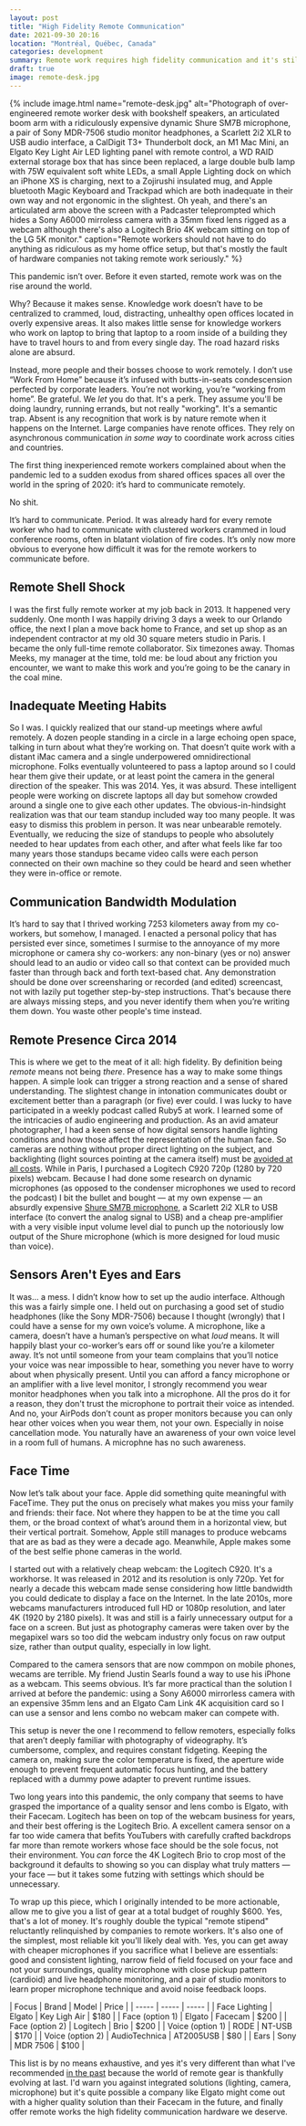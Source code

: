 ```yaml
---
layout: post
title: "High Fidelity Remote Communication"
date: 2021-09-30 20:16
location: "Montréal, Québec, Canada"
categories: development
summary: Remote work requires high fidelity communication and it's still not easy to achieve.
draft: true
image: remote-desk.jpg
---
```


{% include image.html
name="remote-desk.jpg"
alt="Photograph of over-engineered remote worker desk with bookshelf speakers, an articulated boom arm with a ridiculously expensive dynamic Shure SM7B microphone, a pair of Sony MDR-7506 studio monitor headphones, a Scarlett 2i2 XLR to USB audio interface, a CalDigit T3+ Thunderbolt dock, an M1 Mac Mini, an Elgato Key Light Air LED lighting panel with remote control, a WD RAID external storage box that has since been replaced, a large double bulb lamp with 75W equivalent soft white LEDs, a small Apple Lighting dock on which an iPhone XS is charging, next to a Zojirushi insulated mug, and Apple bluetooth Magic Keyboard and Trackpad which are both inadequate in their own way and not ergonomic in the slightest. Oh yeah, and there's an articulated arm above the screen with a Padcaster teleprompted which hides a Sony A6000 mirroless camera with a 35mm fixed lens rigged as a webcam although there's also a Logitech Brio 4K webcam sitting on top of the LG 5K monitor."
caption="Remote workers should not have to do anything as ridiculous as my home office setup, but that's mostly the fault of hardware companies not taking remote work seriously." %}

This pandemic isn’t over. Before it even started, remote work was on the rise around the world. 

Why? Because it makes sense. Knowledge work doesn’t have to be centralized to crammed, loud, distracting, unhealthy open offices located in overly expensive areas. It also makes little sense for knowledge workers who work on laptop to bring that laptop to a room inside of a building they have to travel hours to and from every single day. The road hazard risks alone are absurd. 

Instead, more people and their bosses choose to work remotely. I don’t use “Work From Home”  because it’s infused with butts-in-seats condescension perfected by corporate leaders. You’re not working, you’re “working from home”. Be grateful. We *let* you do that. It's a perk. They assume you'll be doing laundry, running errands, but not really "working". It's a semantic trap. Absent is any recognition that work is by nature remote when it happens on the Internet. Large companies have renote offices. They rely on asynchronous communication *in some way* to coordinate work across cities and countries.   

The first thing inexperienced remote workers complained about when the pandemic led to a sudden exodus from shared offices spaces all over the world in the spring of 2020: it’s hard to communicate remotely. 

No shit.

It’s hard to communicate. Period. It was already hard for every remote worker who had to communicate with clustered workers crammed in loud conference rooms, often in blatant violation of fire codes. It’s only now more obvious to everyone how difficult it was for the remote workers to communicate before. 

## Remote Shell Shock

I was the first fully remote worker at my job back in 2013. It happened very suddenly. One month I was happily driving 3 days a week to our Orlando office, the next I plan a move back home to France, and set up shop as an independent contractor at my old 30 square meters studio in Paris. I became the only full-time remote collaborator. Six timezones away. Thomas Meeks, my manager at the time, told me: be loud about any friction you encounter, we want to make this work and you’re going to be the canary in the coal mine. 

## Inadequate Meeting Habits

So I was. I quickly realized that our stand-up meetings where awful remotely. A dozen people standing in a circle in a large echoing open space, talking in turn about what they’re working on. That doesn’t quite work with a distant iMac camera and a single underpowered omnidirectional microphone. Folks eventually volunteered to pass a laptop around so I could hear them give their update, or at least point the camera in the general direction of the speaker. This was 2014. Yes, it was absurd. These intelligent people were working on discrete laptops all day but somehow crowded around a single one to give each other updates. The obvious-in-hindsight realization was that our team standup included way too many people. It was easy to dismiss this problem in person. It was near unbearable remotely. Eventually, we reducing the size of standups to people who absolutely needed to hear updates from each other, and after what feels like far too many years those standups became video calls were each person connected on their own machine so they could be heard and seen whether they were in-office or remote.  

## Communication Bandwidth Modulation

It’s hard to say that I thrived working 7253 kilometers away from my co-workers, but somehow, I managed. I enacted a personal policy that has persisted ever since, sometimes I surmise to the annoyance of my more microphone or camera shy co-workers: any non-binary (yes or no) answer should lead to an audio or video call so that context can be provided much faster than through back and forth text-based chat. Any demonstration should be done over screensharing or recorded (and edited) screencast, not with lazily put together step-by-step instructions. That's because there are always missing steps, and you never identify them when you’re writing them down. You waste other people's time instead.

## Remote Presence Circa 2014

This is where we get to the meat of it all: high fidelity. By definition being *remote* means not being *there*. Presence has a way to make some things happen. A simple look can trigger a strong reaction and a sense of shared understanding. The slightest change in intonation communicates doubt or excitement better than a paragraph (or five) ever could. I was lucky to have participated in a weekly podcast called Ruby5 at work. I learned some of the intricacies of audio engineering and production. As an avid amateur photographer, I had a keen sense of how digital sensors handle lighting conditions and how those affect the representation of the human face. So cameras are nothing without proper direct lighting on the subject, and backlighting (light sources pointing at the camera itself) must be [avoided at all costs][1]. While in Paris, I purchased a Logitech C920 720p (1280 by 720 pixels) webcam. Because I had done some research on dynamic microphones (as opposed to the condenser microphones we used to record the podcast) I bit the bullet and bought — at my own expense — an absurdly expensive [Shure SM7B microphone][2], a Scarlett 2i2 XLR to USB interface (to convert the analog signal to USB) and a cheap pre-amplifier with a very visible input volume level dial to punch up the notoriously low output of the Shure microphone (which is more designed for loud music than voice). 

## Sensors Aren't Eyes and Ears 

It was… a mess. I didn’t know how to set up the audio interface. Although this was a fairly simple one. I held out on purchasing a good set of studio headphones (like the Sony MDR-7506) because I thought (wrongly) that I could have a sense for my own voice’s volume. A microphone, like a camera, doesn’t have a human’s perspective on what *loud* means. It will happily blast your co-worker’s ears off or sound like you’re a kilometer away. It’s not until someone from your team complains that you’ll notice your voice was near impossible to hear, something you never have to worry about when physically present. Until you can afford a fancy microphone or an amplifier with a live level monitor, I strongly recommend you wear monitor headphones when you talk into a microphone. All the pros do it for a reason, they don't trust the microphone to portrait their voice as intended. And no, your AirPods don’t count as proper monitors because you can only hear other voices when you wear them, not your own. Especially in noise cancellation mode. You naturally have an awareness of your own voice level in a room full of humans. A microphne has no such awareness. 

## Face Time

Now let’s talk about your face. Apple did something quite meaningful with FaceTime. They put the onus on precisely what makes you miss your family and friends: their face. Not where they happen to be at the time you call them, or the broad context of what’s around them in a horizontal view, but their vertical portrait. Somehow, Apple still manages to produce webcams that are as bad as they were a decade ago. Meanwhile, Apple makes some of the best selfie phone cameras in the world. 

I started out with a relatively cheap webcam: the Logitech C920. It's a workhorse. It was released in 2012 and its resolution is only 720p. Yet for nearly a decade this webcam made sense considering how little bandwidth you could dedicate to display a face on the Internet. In the late 2010s, more webcams manufacturers introduced full HD or 1080p resolution, and later 4K (1920 by 2180 pixels). It was and still is a fairly unnecessary output for a face on a screen. But just as photography cameras were taken over by the megapixel wars so too did the webcam industry only focus on raw output size, rather than output quality, especially in low light. 

Compared to the camera sensors that are now commpon on mobile phones, wecams are terrible. My friend Justin Searls found a way to use his iPhone as a webcam. This seems obvious. It’s far more practical than the solution I arrived at before the pandemic: using a Sony A6000 mirrorless camera with an expensive 35mm lens and an Elgato Cam Link 4K acquisition card so I can use a sensor and lens combo no webcam maker can compete with. 

This setup is never the one I recommend to fellow remoters, especially folks that aren’t deeply familiar with photography of videography. It’s cumbersome, complex, and requires constant fidgeting. Keeping the camera on, making sure the color temperature is fixed, the aperture wide enough to prevent frequent automatic focus hunting, and the battery replaced with a dummy powe adapter to prevent runtime issues. 

Two long years into this pandemic, the only company that seems to have grasped the importance of a quality sensor and lens combo is Elgato, with their Facecam. Logitech has been on top of the webcam business for years, and their best offering is the Logitech Brio. A excellent camera sensor on a far too wide camera that befits YouTubers with carefully crafted backdrops far more than remote workers whose face should be the sole focus, not their environment. You *can* force the 4K Logitech Brio to crop most of the background it defaults to showing so you can display what truly matters — your face — but it takes some futzing with settings which should be unnecessary.

To wrap up this piece, which I originally intended to be more actionable, allow me to give you a list of gear at a total budget of roughly $600. Yes, that's a lot of money. It's roughly double the typical "remote stipend" reluctantly relinquished by companies to remote workers. It's also one of the simplest, most reliable kit you'll likely deal with. Yes, you can get away with cheaper microphones if you sacrifice what I believe are essentials: good and consistent lighting, narrow field of field focused on your face and not your surroundings, quality microphone with close pickup pattern (cardioid) and live headphone monitoring, and a pair of studio monitors to learn proper microphone technique and avoid noise feedback loops.

| Focus | Brand | Model | Price |
| ----- | ----- | ----- |
| Face Lighting | Elgato | Key Ligh Air | $180 |
| Face (option 1) | Elgato | Facecam | $200 | 
| Face (option 2) | Logitech | Brio | $200 |
| Voice (option 1) | RODE | NT-USB | $170 | 
| Voice (option 2) | AudioTechnica | AT2005USB | $80 | 
| Ears | Sony | MDR 7506 | $100 |      

This list is by no means exhaustive, and yes it's very different than what I've recommended [in the past][1] because the world of remote gear is thankfully evolving at last. I'd warn you against integrated solutions (lighting, camera, microphone) but it's quite possible a company like Elgato might come out with a higher quality solution than their Facecam in the future, and finally offer remote works the high fidelity communication hardware we deserve.

[1]: https://olivierlacan.com/posts/in-sight/
[2]: https://olivierlacan.com/posts/loud-and-clear/#dynamic-cardioid-microphones